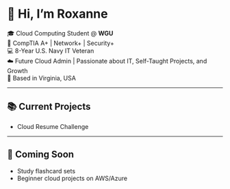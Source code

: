 # 👋 Hi, I’m Roxanne

🎓 Cloud Computing Student @ **WGU**  
📜 CompTIA A+ | Network+ | Security+  
💻 8-Year U.S. Navy IT Veteran  
☁️ Future Cloud Admin | Passionate about IT, Self-Taught Projects, and Growth  
📍 Based in Virginia, USA

---

## 📚 Current Projects
- Cloud Resume Challenge 

---

## 🔗 Coming Soon
- Study flashcard sets
- Beginner cloud projects on AWS/Azure
  
